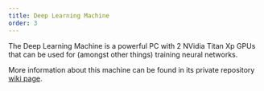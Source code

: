 ```yaml
---
title: Deep Learning Machine
order: 3
---
```

The Deep Learning Machine is a powerful PC with 2 NVidia Titan Xp GPUs that can be used for (amongst other things)  training neural networks.

More information about this machine can be found in its private repository [wiki page](https://github.com/robotics-tue/deep_learning_machine/wiki/Home/_edit).